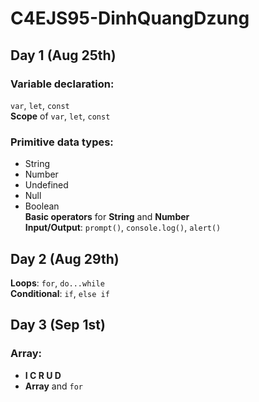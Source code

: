 # C4EJS95-DinhQuangDzung
## Day 1 (Aug 25th)
### Variable declaration:   
`var`, `let`, `const`  
**Scope** of `var`, `let`, `const`  
### Primitive data types:  
- String  
- Number  
- Undefined  
- Null
- Boolean  
**Basic operators** for **String** and **Number**  
**Input/Output**: `prompt()`, `console.log()`, `alert()`  

## Day 2 (Aug 29th)
**Loops**: `for`, `do...while`  
**Conditional**: `if`, `else if`  

## Day 3 (Sep 1st)
### Array:  
- **I C R U D**  
- **Array** and `for`  
